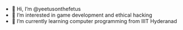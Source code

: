 - 👋 Hi, I’m @yeetusonthefetus
- 👀 I’m interested in game development and ethical hacking
- 🌱 I’m currently learning computer programming from IIIT Hyderanad


<!---
yeetusonthefetus/yeetusonthefetus is a ✨ special ✨ repository because its `README.md` (this file) appears on your GitHub profile.
You can click the Preview link to take a look at your changes.
--->
